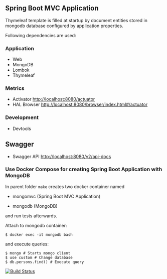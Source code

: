 ## Spring Boot MVC Application 

Thymeleaf template is filled at startup by document entities stored in mongodb database configured by application properties.

Following dependencies are used: 

### Application
- Web
- MongoDB
- Lombok
- Thymeleaf

### Metrics
- Activator [http://localhost:8080/actuator](http://localhost:8080/actuator)
- HAL Browser [http://localhost:8080/browser/index.html#/actuator](http://localhost:8080/browser/index.html#/actuator)

### Development
- Devtools

## Swagger
- Swagger API [http://localhost:8080/v2/api-docs](http://localhost:8080/v2/api-docs)

 
### Use Docker Compose for creating Spring Boot Application with MongoDB

In parent folder `make` creates two docker container named 

* mongomvc (Spring Boot MVC Application)

* mongodb (MongoDB)

and run tests afterwards.

Attach to mongodb container:

```sh-session
$ docker exec -it mongodb bash 
```
    
and execute queries:

```sh-session
$ mongo # Starts mongo client
$ use custom # Change database
$ db.persons.find() # Execute query
```

   
[![Build Status](https://travis-ci.org/soerenehm/mongomvc.svg?branch=master)](https://travis-ci.org/soerenehm/mongomvc.svg?branch=master)   
